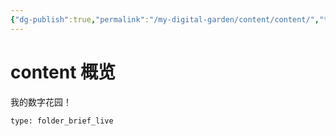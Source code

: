 ```yaml
---
{"dg-publish":true,"permalink":"/my-digital-garden/content/content/","tags":["gardenEntry"]}
---
```


# content 概览

我的数字花园！
 
```ccard
type: folder_brief_live
```
 
